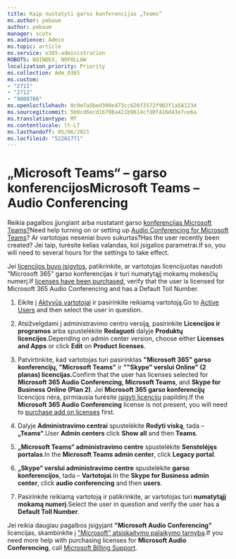 ```yaml
---
title: Kaip nustatyti garso konferencijas „Teams“
ms.author: pebaum
author: pebaum
manager: scotv
ms.audience: Admin
ms.topic: article
ms.service: o365-administration
ROBOTS: NOINDEX, NOFOLLOW
localization_priority: Priority
ms.collection: Adm_O365
ms.custom:
- "2711"
- "2712"
- "9000766"
ms.openlocfilehash: 0c9e7a5bed309e473cc626f2572f902f1a581234
ms.sourcegitcommit: 5b0cd6ecd16798a421b9614cfd0f416d43e7ce6a
ms.translationtype: MT
ms.contentlocale: lt-LT
ms.lasthandoff: 05/06/2021
ms.locfileid: "52261771"
---
```

# <a name="microsoft-teams--audio-conferencing"></a><span data-ttu-id="3657a-102">„Microsoft Teams“ – garso konferencijos</span><span class="sxs-lookup"><span data-stu-id="3657a-102">Microsoft Teams – Audio Conferencing</span></span>

<span data-ttu-id="3657a-103">Reikia pagalbos įjungiant arba nustatant garso [konferencijas Microsoft Teams?](https://docs.microsoft.com/microsoftteams/set-up-audio-conferencing-in-teams)</span><span class="sxs-lookup"><span data-stu-id="3657a-103">Need help turning on or setting up [Audio Conferencing for Microsoft Teams](https://docs.microsoft.com/microsoftteams/set-up-audio-conferencing-in-teams)?</span></span>  <span data-ttu-id="3657a-104">Ar vartotojas neseniai buvo sukurtas?</span><span class="sxs-lookup"><span data-stu-id="3657a-104">Has the user recently been created?</span></span> <span data-ttu-id="3657a-105">Jei taip, turėsite kelias valandas, kol įsigalios parametrai.</span><span class="sxs-lookup"><span data-stu-id="3657a-105">If so, you will need to several hours for the settings to take effect.</span></span>

<span data-ttu-id="3657a-106">Jei [licencijos buvo įsigytos](https://docs.microsoft.com/microsoftteams/set-up-audio-conferencing-in-teams#step-2-get-and-assign-licenses), patikrinkite, ar vartotojas licencijuotas naudoti "Microsoft 365" garso konferencijas ir turi numatytąjį mokamų mokesčių numerį.</span><span class="sxs-lookup"><span data-stu-id="3657a-106">If [licenses have been purchased](https://docs.microsoft.com/microsoftteams/set-up-audio-conferencing-in-teams#step-2-get-and-assign-licenses), verify that the user is licensed for Microsoft 365 Audio Conferencing and has a Default Toll Number.</span></span>

1. <span data-ttu-id="3657a-107">Eikite į [Aktyvūs vartotojai](https://admin.microsoft.com/Adminportal/Home?source=applauncher#/users) ir pasirinkite reikiamą vartotoją.</span><span class="sxs-lookup"><span data-stu-id="3657a-107">Go to [Active Users](https://admin.microsoft.com/Adminportal/Home?source=applauncher#/users) and then select the user in question.</span></span>

2. <span data-ttu-id="3657a-108">Atsižvelgdami į administravimo centro versiją, pasirinkite **Licencijos ir programos** arba spustelėkite **Redaguoti** dalyje **Produktų licencijos**.</span><span class="sxs-lookup"><span data-stu-id="3657a-108">Depending on admin center version, choose either **Licenses and Apps** or click **Edit** on **Product licenses**.</span></span>

3. <span data-ttu-id="3657a-109">Patvirtinkite, kad vartotojas turi pasirinktas **"Microsoft 365" garso konferencijų, "Microsoft Teams"** ir **""Skype" verslui Online" (2 planas) licencijas.**</span><span class="sxs-lookup"><span data-stu-id="3657a-109">Confirm that the user has licenses selected for **Microsoft 365 Audio Conferencing, Microsoft Teams**, and **Skype for Business Online (Plan 2)**.</span></span> <span data-ttu-id="3657a-110">Jei **Microsoft 365 garso konferencijų** licencijos nėra, pirmiausia turėsite [įsigyti licencijų](https://docs.microsoft.com/microsoftteams/teams-add-on-licensing/microsoft-teams-add-on-licensing?tabs=small-business) papildinį.</span><span class="sxs-lookup"><span data-stu-id="3657a-110">If the **Microsoft 365 Audio Conferencing** license is not present, you will need to [purchase add on licenses](https://docs.microsoft.com/microsoftteams/teams-add-on-licensing/microsoft-teams-add-on-licensing?tabs=small-business) first.</span></span>

4. <span data-ttu-id="3657a-111">Dalyje **Administravimo centrai** spustelėkite **Rodyti viską**, tada – **„Teams“**.</span><span class="sxs-lookup"><span data-stu-id="3657a-111">User **Admin centers** click **Show all** and then **Teams**.</span></span>

5. <span data-ttu-id="3657a-112">**„Microsoft Teams“ administravimo centre** spustelėkite **Senstelėjęs portalas**.</span><span class="sxs-lookup"><span data-stu-id="3657a-112">In the **Microsoft Teams admin center**, click **Legacy portal**.</span></span>

6. <span data-ttu-id="3657a-113">**„Skype“ verslui administravimo centre** spustelėkite **garso konferencijos**, tada – **Vartotojai**.</span><span class="sxs-lookup"><span data-stu-id="3657a-113">In the **Skype for Business admin center**, click **audio conferencing** and then **users**.</span></span>

7. <span data-ttu-id="3657a-114">Pasirinkite reikiamą vartotoją ir patikrinkite, ar vartotojas turi **numatytąjį mokamą numerį**.</span><span class="sxs-lookup"><span data-stu-id="3657a-114">Select the user in question and verify the user has a **Default Toll Number**.</span></span>

<span data-ttu-id="3657a-115">Jei reikia daugiau pagalbos įsigyjant **"Microsoft Audio Conferencing"** licencijas, skambinkite į ["Microsoft" atsiskaitymo palaikymo tarnybą](/microsoft-365/admin/contact-support-for-business-products?view=o365-worldwide#phone-support).</span><span class="sxs-lookup"><span data-stu-id="3657a-115">If you need more help with purchasing licenses for **Microsoft Audio Conferencing**, call [Microsoft Billing Support](/microsoft-365/admin/contact-support-for-business-products?view=o365-worldwide#phone-support).</span></span>
